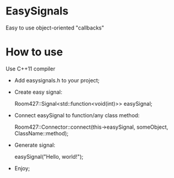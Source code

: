 # EasySignals
Easy to use object-oriented "callbacks"

# How to use

Use C++11 compiler

- Add easysignals.h to your project;
- Create easy signal:

 	Room427::Signal<std::function<void(int)>> easySignal;

- Connect easySignal to function/any class method:

	Room427::Connector::connect(this->easySignal, someObject, ClassName::method);

- Generate signal:

	easySignal("Hello, world!");

- Enjoy;

